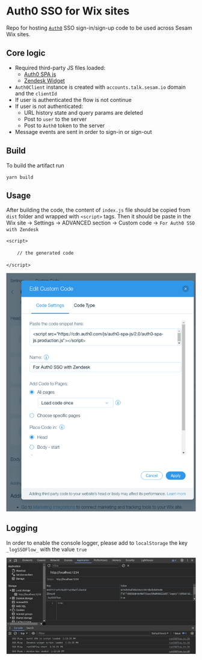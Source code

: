 # Auth0 SSO for Wix sites

Repo for hosting [`Auth0`](https://auth0.com) SSO sign-in/sign-up code to be used across Sesam Wix sites.

## Core logic

- Required third-party JS files loaded:
    - [Auth0 SPA js](https://static.zdassets.com/ekr/snippet.js?key=eb7f5552-be33-4b0f-a55d-ce9a8a7aa975)
    - [Zendesk Widget](https://cdn.auth0.com/js/auth0-spa-js/2.0/auth0-spa-js.production.js)
- `Auth0Client` instance is created with `accounts.talk.sesam.io` domain and the `clientId`
- If user is authenticated the flow is not continue
- If user is not authenticated:
    - URL history state and query params are deleted
    - Post to `user` to the server 
    - Post to `Auth0` token to the server
- Message events are sent in order to sign-in or sign-out

## Build

To build the artifact run

```
yarn build
```

## Usage

After building the code, the content of `index.js` file should be copied from `dist` folder and wrapped with `<script>` tags. Then it should be paste in the Wix site -> Settings -> ADVANCED section -> Custom code -> `For Auth0 SSO with Zendesk `

```
<script>

    // the generated code

</script>
```

![Alt text](<src/assets/screenshot1.png>)


## Logging

In order to enable the console logger, please add to `localStorage` the key `_logSSOFlow_` with the value `true`


![Alt text](<src/assets/logger-screenshot.png>)
